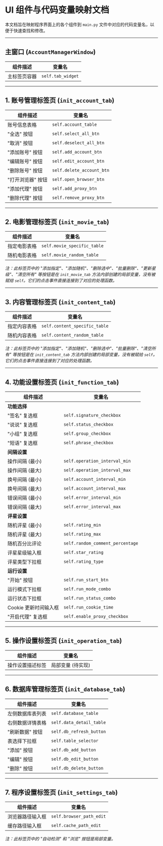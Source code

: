 # UI 组件与代码变量映射文档

本文档旨在映射程序界面上的各个组件到 `main.py` 文件中对应的代码变量名，以便于快速查找和修改。

---

## 主窗口 (`AccountManagerWindow`)

| 组件描述 | 变量名 |
| --- | --- |
| 主标签页容器 | `self.tab_widget` |

---

## 1. 账号管理标签页 (`init_account_tab`)

| 组件描述 | 变量名 |
| --- | --- |
| 账号信息表格 | `self.account_table` |
| "全选" 按钮 | `self.select_all_btn` |
| "取消" 按钮 | `self.deselect_all_btn` |
| "添加账号" 按钮 | `self.add_account_btn` |
| "编辑账号" 按钮 | `self.edit_account_btn` |
| "删除账号" 按钮 | `self.delete_account_btn` |
| "打开浏览器" 按钮 | `self.open_browser_btn` |
| "添加代理" 按钮 | `self.add_proxy_btn` |
| "删除代理" 按钮 | `self.remove_proxy_btn` |

---

## 2. 电影管理标签页 (`init_movie_tab`)

| 组件描述 | 变量名 |
| --- | --- |
| 指定电影表格 | `self.movie_specific_table` |
| 随机电影表格 | `self.movie_random_table` |

*注：此标签页中的 "添加指定"、"添加随机"、"删除选中"、"批量删除"、"更新星级"、"清空所有" 等按钮是在 `init_movie_tab` 方法内部创建的局部变量，没有被赋给 `self`。它们的点击事件直接连接到了对应的处理函数。*

---

## 3. 内容管理标签页 (`init_content_tab`)

| 组件描述 | 变量名 |
| --- | --- |
| 指定内容表格 | `self.content_specific_table` |
| 随机内容表格 | `self.content_random_table` |

*注：此标签页中的 "添加指定"、"添加随机"、"删除选中"、"批量删除"、"清空所有" 等按钮是在 `init_content_tab` 方法内部创建的局部变量，没有被赋给 `self`。它们的点击事件直接连接到了对应的处理函数。*

---

## 4. 功能设置标签页 (`init_function_tab`)

| 组件描述 | 变量名 |
| --- | --- |
| **功能选择** | |
| "签名" 复选框 | `self.signature_checkbox` |
| "说说" 复选框 | `self.status_checkbox` |
| "小组" 复选框 | `self.group_checkbox` |
| "短语" 复选框 | `self.phrase_checkbox` |
| **间隔设置** | |
| 操作间隔 (最小) | `self.operation_interval_min` |
| 操作间隔 (最大) | `self.operation_interval_max` |
| 换号间隔 (最小) | `self.account_interval_min` |
| 换号间隔 (最大) | `self.account_interval_max` |
| 错误间隔 (最小) | `self.error_interval_min` |
| 错误间隔 (最大) | `self.error_interval_max` |
| **评星设置** | |
| 随机评星 (最小) | `self.rating_min` |
| 随机评星 (最大) | `self.rating_max` |
| 随机百分比评论 | `self.random_comment_percentage` |
| 评星星级输入框 | `self.star_rating` |
| 评星类型下拉框 | `self.rating_type` |
| **运行设置** | |
| "开始" 按钮 | `self.run_start_btn` |
| 运行模式下拉框 | `self.run_mode_combo` |
| 运行状态下拉框 | `self.run_status_combo` |
| Cookie 更新时间输入框 | `self.run_cookie_time` |
| "开启代理" 复选框 | `self.enable_proxy_checkbox` |

---

## 5. 操作设置标签页 (`init_operation_tab`)

| 组件描述 | 变量名 |
| --- | --- |
| 操作设置描述标签 | 局部变量 (待实现) |

---

## 6. 数据库管理标签页 (`init_database_tab`)

| 组件描述 | 变量名 |
| --- | --- |
| 左侧数据库表列表 | `self.database_table` |
| 右侧数据详情表格 | `self.data_detail_table` |
| "刷新数据" 按钮 | `self.db_refresh_button` |
| 表选择下拉框 | `self.table_selector` |
| "添加" 按钮 | `self.db_add_button` |
| "编辑" 按钮 | `self.db_edit_button` |
| "删除" 按钮 | `self.db_delete_button` |

---

## 7. 程序设置标签页 (`init_settings_tab`)

| 组件描述 | 变量名 |
| --- | --- |
| 浏览器路径输入框 | `self.browser_path_edit` |
| 缓存路径输入框 | `self.cache_path_edit` |

*注：此标签页中的 "自动检测" 和 "浏览" 按钮是局部变量。*

